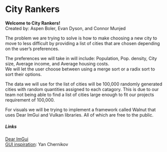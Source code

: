 # City Rankers
**Welcome to City Rankers!**  
Created by: Aspen Boler, Evan Dyson, and Connor Munjed

The problem we are trying to solve is how to make choosing a new city to move to less difficult by providing a list of cities that are chosen depending on the user’s preferences.  

The preferences we will take in will include: Population, Pop. density, City size, Average income, and Average housing costs.  
We will let the user choose between using a merge sort or a radix sort to sort their options.  

The data we will use for the list of cities will be 100,000 randomly generated cities with random quantities assigned to each catagory. This is due to our team not being able to find a list of cities large enough to fit our projects requirement of 100,000.


For visuals we will be trying to implement a framework called Walnut that uses Dear ImGui and Vulkan libraries. All of which are free to the public.

##### Links
[Dear ImGui](https://github.com/ocornut/imgui)    
[GUI inspiration](https://github.com/TheCherno): Yan Chernikov  

